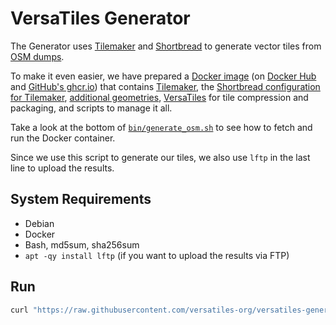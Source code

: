 # VersaTiles Generator

The Generator uses [Tilemaker](https://tilemaker.org) and [Shortbread](https://shortbread-tiles.org) to generate vector tiles from [OSM dumps](https://planet.osm.org/pbf/).

To make it even easier, we have prepared a [Docker image](https://github.com/versatiles-org/versatiles-docker) (on [Docker Hub](https://hub.docker.com/r/versatiles/versatiles-tilemaker) and [GitHub's ghcr.io](https://github.com/versatiles-org/versatiles-docker/pkgs/container/versatiles-tilemaker)) that contains [Tilemaker](https://github.com/systemed/tilemaker), the [Shortbread configuration for Tilemaker](https://github.com/versatiles-org/shortbread-tilemaker), [additional geometries](https://github.com/versatiles-org/shortbread-tilemaker/blob/versatiles/get-shapefiles.sh), [VersaTiles](https://github.com/versatiles-org/versatiles-rs) for tile compression and packaging, and scripts to manage it all.

Take a look at the bottom of [`bin/generate_osm.sh`](https://github.com/versatiles-org/versatiles-generator/blob/main/bin/generate_osm.sh#L40) to see how to fetch and run the Docker container.

Since we use this script to generate our tiles, we also use `lftp` in the last line to upload the results.

## System Requirements

- Debian
- Docker
- Bash, md5sum, sha256sum
- `apt -qy install lftp` (if you want to upload the results via FTP)

## Run

```bash
curl "https://raw.githubusercontent.com/versatiles-org/versatiles-generator/main/bin/generate_osm.sh" | bash -i
```

